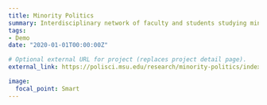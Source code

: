 ```yaml
---
title: Minority Politics
summary: Interdisciplinary network of faculty and students studying minority politics at Michigan State University
tags:
- Demo
date: "2020-01-01T00:00:00Z"

# Optional external URL for project (replaces project detail page).
external_link: https://polisci.msu.edu/research/minority-politics/index.html

image:
  focal_point: Smart
---
```

